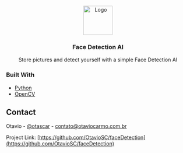 <div id="top"></div>

<br />
<div align="center">
  <a>
    <img src="https://img.icons8.com/external-itim2101-lineal-color-itim2101/344/external-face-detection-home-security-itim2101-lineal-color-itim2101.png" alt="Logo" width="80" height="80">
  </a>

  <h3 align="center">Face Detection AI</h3>

  <p align="center">
    Store pictures and detect yourself with a simple Face Detection AI
    <br />
  </p>
</div>

### Built With

* [Python](https://www.python.org/)
* [OpenCV](https://opencv.org/)

## Contact

Otavio - [@otascar](https://twitter.com/otascar) - contato@otaviocarmo.com.br

Project Link: [https://github.com/OtavioSC/faceDetection](https://github.com/OtavioSC/faceDetection)


